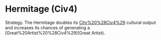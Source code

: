 # Hermitage (Civ4)

Strategy.
The Hermitage doubles its [City%20%28Civ4%29](city's) cultural output and increases its chances of generating a [Great%20Artist%20%28Civ4%29](Great Artist).